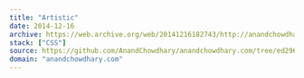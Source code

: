 ```yaml
---
title: "Artistic"
date: 2014-12-16
archive: https://web.archive.org/web/20141216182743/http://anandchowdhary.com/
stack: ["CSS"]
source: https://github.com/AnandChowdhary/anandchowdhary.com/tree/ed29654
domain: "anandchowdhary.com"
---
```

